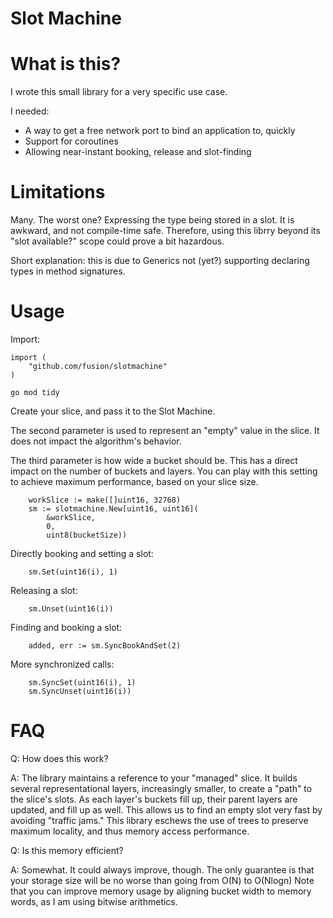 # Slot Machine

# What is this?

I wrote this small library for a very specific use case.

I needed:

- A way to get a free network port to bind an application to, quickly
- Support for coroutines
- Allowing near-instant booking, release and slot-finding

# Limitations

Many. The worst one? Expressing the type being stored in a slot. It is awkward, and not compile-time safe.
Therefore, using this librry beyond its "slot available?" scope could prove a bit hazardous.

Short explanation: this is due to Generics not (yet?) supporting declaring types in method signatures.

# Usage

Import:
```
import (
    "github.com/fusion/slotmachine"
)
```

```
go mod tidy
```

Create your slice, and pass it to the Slot Machine.

The second parameter is used to represent an "empty" value in the slice.
It does not impact the algorithm's behavior.

The third parameter is how wide a bucket should be.
This has a direct impact on the number of buckets and layers.
You can play with this setting to achieve maximum performance, based on your slice size.

```
    workSlice := make([]uint16, 32768)
    sm := slotmachine.New[uint16, uint16](
        &workSlice,
        0,
        uint8(bucketSize))
```

Directly booking and setting a slot:
```
    sm.Set(uint16(i), 1)
```

Releasing a slot:
```
    sm.Unset(uint16(i))
```

Finding and booking a slot:
```
    added, err := sm.SyncBookAndSet(2)
```

More synchronized calls:
```
    sm.SyncSet(uint16(i), 1)
    sm.SyncUnset(uint16(i))
```

# FAQ

Q: How does this work?

A: The library maintains a reference to your "managed" slice. It builds several representational layers, increasingly smaller, to create a "path" to the slice's slots.
As each layer's buckets fill up, their parent layers are updated, and fill up as well. This allows us to find an empty slot very fast by avoiding "traffic jams."
This library eschews the use of trees to preserve maximum locality, and thus memory access performance.

Q: Is this memory efficient?

A: Somewhat. It could always improve, though. The only guarantee is that your storage size will be no worse than going from O(N) to O(Nlogn)
Note that you can improve memory usage by aligning bucket width to memory words, as I am using bitwise arithmetics.
